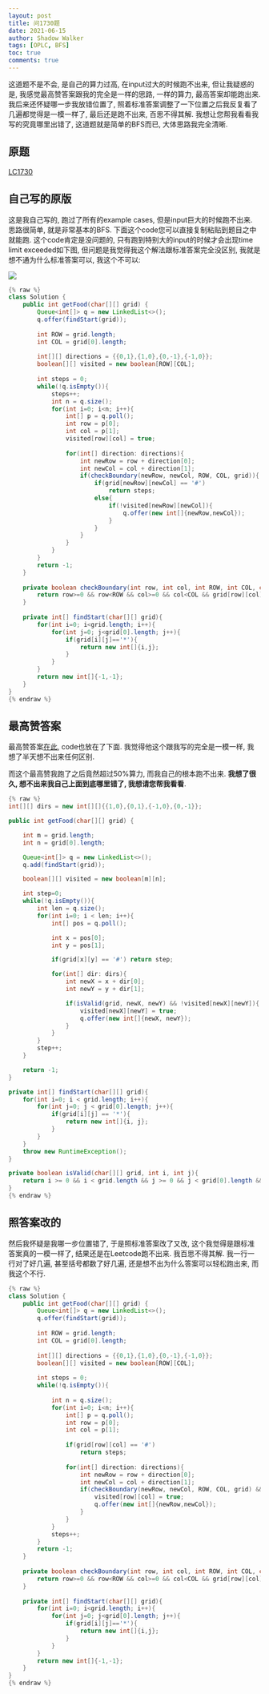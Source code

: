 ```yaml
---
layout: post
title: 问1730题
date: 2021-06-15
author: Shadow Walker
tags: [OPLC, BFS]
toc: true
comments: true
---
```


这道题不是不会, 是自己的算力过高, 在input过大的时候跑不出来, 但让我疑惑的是, 我感觉最高赞答案跟我的完全是一样的思路, 一样的算力, 最高答案却能跑出来. 我后来还怀疑哪一步我放错位置了, 照着标准答案调整了一下位置之后我反复看了几遍都觉得是一模一样了, 最后还是跑不出来, 百思不得其解. 我想让您帮我看看我写的究竟哪里出错了, 这道题就是简单的BFS而已, 大体思路我完全清晰. 

## 原题

[LC1730](https://leetcode.com/problems/shortest-path-to-get-food/)

## 自己写的原版

这是我自己写的, 跑过了所有的example cases, 但是input巨大的时候跑不出来. 思路很简单, 就是非常基本的BFS.  下面这个code您可以直接复制粘贴到题目之中就能跑. 这个code肯定是没问题的, 只有跑到特别大的input的时候才会出现time limit exceeded如下图, 但问题是我觉得我这个解法跟标准答案完全没区别, 我就是想不通为什么标准答案可以, 我这个不可以: 

![](https://lh3.googleusercontent.com/pw/ACtC-3ew0S9UJAOVgRz5NLAzGyMA3fkCVuN1t0tvAETdAyXbI9Y6_tXqHSWZYzNte-ubgkm8qgJDRXFMau3_ge4HLxGX_R1dA1ZuxgPjTA3EzAoc-L7DNP_sdVe9IKke26C26dUGSj18-FeM03JCq31nJEOU=w1289-h147-no?authuser=0)

```java
{% raw %}
class Solution {
    public int getFood(char[][] grid) {
        Queue<int[]> q = new LinkedList<>();
        q.offer(findStart(grid));
        
        int ROW = grid.length;
        int COL = grid[0].length;
        
        int[][] directions = {{0,1},{1,0},{0,-1},{-1,0}};
        boolean[][] visited = new boolean[ROW][COL];
        
        int steps = 0;
        while(!q.isEmpty()){
            steps++;
            int n = q.size();
            for(int i=0; i<n; i++){
                int[] p = q.poll();
                int row = p[0];
                int col = p[1];
                visited[row][col] = true;
                
                for(int[] direction: directions){
                    int newRow = row + direction[0];
                    int newCol = col + direction[1];
                    if(checkBoundary(newRow, newCol, ROW, COL, grid)){
                        if(grid[newRow][newCol] == '#')
                            return steps;
                        else{
                            if(!visited[newRow][newCol]){
                                q.offer(new int[]{newRow,newCol});
                            }
                        }
                    }
                }
            }
        }
        return -1;
    }
    
    private boolean checkBoundary(int row, int col, int ROW, int COL, char[][]grid){
        return row>=0 && row<ROW && col>=0 && col<COL && grid[row][col]!='X';
    }
    
    private int[] findStart(char[][] grid){
        for(int i=0; i<grid.length; i++){
            for(int j=0; j<grid[0].length; j++){
                if(grid[i][j]=='*'){
                    return new int[]{i,j};
                }
            }
        }
        return new int[]{-1,-1};
    }
}
{% endraw %}
```

## 最高赞答案

最高赞答案[在此](https://leetcode.com/problems/shortest-path-to-get-food/discuss/1127459/JAVA-BFS-Clean-Solution), code也放在了下面. 我觉得他这个跟我写的完全是一模一样, 我想了半天想不出来任何区别. 

而这个最高赞我跑了之后竟然超过50%算力, 而我自己的根本跑不出来. **我想了很久, 想不出来我自己上面到底哪里错了, 我想请您帮我看看**. 

```java
{% raw %}
int[][] dirs = new int[][]{{1,0},{0,1},{-1,0},{0,-1}};

public int getFood(char[][] grid) {

	int m = grid.length;
	int n = grid[0].length;

	Queue<int[]> q = new LinkedList<>();
	q.add(findStart(grid));

	boolean[][] visited = new boolean[m][n];

	int step=0;
	while(!q.isEmpty()){
		int len = q.size();
		for(int i=0; i < len; i++){
			int[] pos = q.poll();

			int x = pos[0];
			int y = pos[1];

			if(grid[x][y] == '#') return step;

			for(int[] dir: dirs){
				int newX = x + dir[0];
				int newY = y + dir[1];

				if(isValid(grid, newX, newY) && !visited[newX][newY]){
					visited[newX][newY] = true;
					q.offer(new int[]{newX, newY});
				}
			}
		}
		step++;
	}

	return -1;
}

private int[] findStart(char[][] grid){
	for(int i=0; i < grid.length; i++){
		for(int j=0; j < grid[0].length; j++){
			if(grid[i][j] == '*'){
				return new int[]{i, j};
			}
		}
	}
	throw new RuntimeException();
}

private boolean isValid(char[][] grid, int i, int j){
	return i >= 0 && i < grid.length && j >= 0 && j < grid[0].length && grid[i][j] != 'X';
}
{% endraw %}
```


## 照答案改的

然后我怀疑是我哪一步位置错了, 于是照标准答案改了又改, 这个我觉得是跟标准答案真的一模一样了, 结果还是在Leetcode跑不出来. 我百思不得其解.  我一行一行对了好几遍, 甚至括号都数了好几遍, 还是想不出为什么答案可以轻松跑出来, 而我这个不行. 

```java
{% raw %}
class Solution {
    public int getFood(char[][] grid) {
        Queue<int[]> q = new LinkedList<>();
        q.offer(findStart(grid));
        
        int ROW = grid.length;
        int COL = grid[0].length;
        
        int[][] directions = {{0,1},{1,0},{0,-1},{-1,0}};
        boolean[][] visited = new boolean[ROW][COL];
        
        int steps = 0;
        while(!q.isEmpty()){
            
            int n = q.size();
            for(int i=0; i<n; i++){
                int[] p = q.poll();
                int row = p[0];
                int col = p[1];
                
                if(grid[row][col] == '#')
                    return steps;
                
                for(int[] direction: directions){
                    int newRow = row + direction[0];
                    int newCol = col + direction[1];
                    if(checkBoundary(newRow, newCol, ROW, COL, grid) && !visited[newRow][newCol]){
                        visited[row][col] = true;
                        q.offer(new int[]{newRow,newCol});
                    }
                }
            }
            steps++;
        }
        return -1;
    }
    
    private boolean checkBoundary(int row, int col, int ROW, int COL, char[][]grid){
        return row>=0 && row<ROW && col>=0 && col<COL && grid[row][col]!='X';
    }
    
    private int[] findStart(char[][] grid){
        for(int i=0; i<grid.length; i++){
            for(int j=0; j<grid[0].length; j++){
                if(grid[i][j]=='*'){
                    return new int[]{i,j};
                }
            }
        }
        return new int[]{-1,-1};
    }
}
{% endraw %}
```


